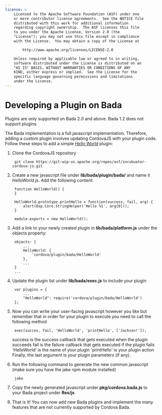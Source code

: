 ```yaml
---
license: >
    Licensed to the Apache Software Foundation (ASF) under one
    or more contributor license agreements.  See the NOTICE file
    distributed with this work for additional information
    regarding copyright ownership.  The ASF licenses this file
    to you under the Apache License, Version 2.0 (the
    "License"); you may not use this file except in compliance
    with the License.  You may obtain a copy of the License at

        http://www.apache.org/licenses/LICENSE-2.0

    Unless required by applicable law or agreed to in writing,
    software distributed under the License is distributed on an
    "AS IS" BASIS, WITHOUT WARRANTIES OR CONDITIONS OF ANY
    KIND, either express or implied.  See the License for the
    specific language governing permissions and limitations
    under the License.
---
```


Developing a Plugin on Bada
===========================

Plugins are only supported on Bada 2.0 and above. Bada 1.2 does not support plugins.

The Bada implementation is a full javascript implementation. Therefore, adding a custom plugin involves updating CordovaJS with your plugin code. Follow these steps to add a simple _<a href="../../getting-started/webos/index.html">Hello World</a>_ plugin:

1. Clone the CordovaJS repository

        git clone https://git-wip-us.apache.org/repos/asf/incubuator-cordova-js.git

2. Create a new javascript file under __lib/bada/plugin/bada/__ and name it _HelloWorld.js_. Add the following content:

        function HelloWorld() {
        }

        HelloWorld.prototype.printHello = function(success, fail, arg) {
            alert(Osp.Core.StringHelper('Hello %1', arg[0]));
        }

        module.exports = new HelloWorld();

3. Add a link to your newly created plugin in __lib/bada/platform.js__ under the objects property:
    
        objects: {
            ...
            HelloWorld: {
                'cordova/plugin/bada/HelloWorld' 
            },
            ...
        }
        ...
4. Update the plugin list under __lib/bada/exec.js__ to include your plugin

        var plugins = {
            ...
            "HelloWorld": require('cordova/plugin/bada/HelloWorld')
        };
5. Now you can write your user-facing javascript however you like but remember that in order for your plugin to execute you need to call the following method

        exec(succes, fail, 'HelloWorld', 'printHello', ['Jackson!']);

    success is the success callback that gets executed when the plugin succeeds
    fail is the failure callback that gets executed if the plugin fails
    'HelloWorld' is the name of your plugin
    'printHello' is your plugin action
    Finally, the last argument is your plugin parameters (if any).

6. Run the following command to generate the new common javascript (make sure you have the jake npm module installed)

        jake

7. Copy the newly generated javascript under __pkg/cordova.bada.js__ to your Bada project under __Res/js__

6. That is it! You can now add new Bada plugins and implement the many features that are not currently supported by Cordova Bada.
